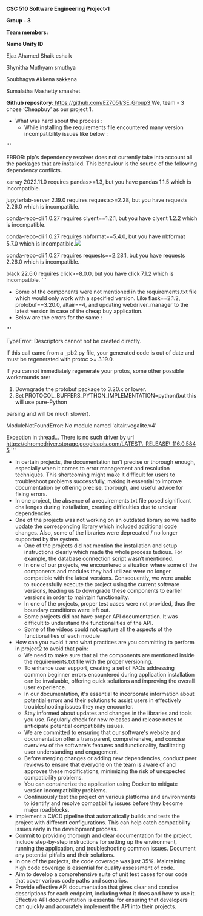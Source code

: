 ﻿**CSC 510 Software Engineering Project-1**

**Group - 3**

**Team members:**

**Name Unity ID**

Ejaz Ahamed Shaik eshaik

Shynitha Muthyam smuthya

Soubhagya Akkena sakkena

Sumalatha Mashetty smashet

**Github repository**:[ ](https://github.ncsu.edu/araveen/engr-ALDA-Fall2022-H35)[https://github.com/EZ7051/SE_Group3 ](https://github.com/EZ7051/SE_Group3)We, team - 3 chose ‘Cheapbuy’ as our project 1.

- What was hard about the process :
  - While installing the requirements file encountered many version incompatibility issues like below :

'''

ERROR: pip's dependency resolver does not currently take into account all the packages that are installed. This behaviour is the source of the following dependency conflicts.

xarray 2022.11.0 requires pandas>=1.3, but you have pandas 1.1.5 which is incompatible.

jupyterlab-server 2.19.0 requires requests>=2.28, but you have requests 2.26.0 which is incompatible.

conda-repo-cli 1.0.27 requires clyent==1.2.1, but you have clyent 1.2.2 which is incompatible.

conda-repo-cli 1.0.27 requires nbformat==5.4.0, but you have nbformat 5.7.0 which is incompatible.![](Aspose.Words.6da1bd32-516e-4fbd-8b3e-a99145b1e0f0.002.png)

conda-repo-cli 1.0.27 requires requests==2.28.1, but you have requests 2.26.0 which is incompatible.

black 22.6.0 requires click>=8.0.0, but you have click 7.1.2 which is incompatible.
'''

- Some of the components were not mentioned in the requirements.txt file which would only work with a specified version. Like flask==2.1.2, protobuf==3.20.0, altair==4, and updating webdriver\_manager to the latest version in case of the cheap buy application.
- Below are the errors for the same :

'''

TypeError: Descriptors cannot not be created directly.

If this call came from a \_pb2.py file, your generated code is out of date and must be regenerated with protoc >= 3.19.0.

If you cannot immediately regenerate your protos, some other possible workarounds are:

1. Downgrade the protobuf package to 3.20.x or lower.
1. Set PROTOCOL\_BUFFERS\_PYTHON\_IMPLEMENTATION=python(but this will use pure-Python

parsing and will be much slower).

ModuleNotFoundError: No module named 'altair.vegalite.v4'

Exception in thread... There is no such driver by url https://chromedriver.storage.googleapis.com/LATEST\_RELEASE\_116.0.5845
'''

- In certain projects, the documentation isn't precise or thorough enough, especially when it comes to error management and resolution techniques. This shortcoming might make it difficult for users to troubleshoot problems successfully, making it essential to improve documentation by offering precise, thorough, and useful advice for fixing errors.
- In one project, the absence of a requirements.txt file posed significant challenges during installation, creating difficulties due to unclear dependencies.
- One of the projects was not working on an outdated library so we had to update the corresponding library which included additional code changes. Also, some of the libraries were deprecated / no longer supported by the system.
  - One of the projects did not mention the installation and setup instructions clearly which made the whole process tedious. For example, the database connection script wasn’t mentioned.
  - In one of our projects, we encountered a situation where some of the components and modules they had utilized were no longer compatible with the latest versions. Consequently, we were unable to successfully execute the project using the current software versions, leading us to downgrade these components to earlier versions in order to maintain functionality.
  - In one of the projects, proper test cases were not provided, thus the boundary conditions were left out.
  - Some projects did not have proper API documentation. It was difficult to understand the functionalities of the API.
  - Some of the videos could not capture all the aspects of the functionalities of each module
- How can you avoid it and what practices are you committing to perform in project2 to avoid that pain:
  - We need to make sure that all the components are mentioned inside the requirements.txt file with the proper versioning.
  - To enhance user support, creating a set of FAQs addressing common beginner errors encountered during application installation can be invaluable, offering quick solutions and improving the overall user experience.
  - In our documentation, it's essential to incorporate information about potential errors and their solutions to assist users in effectively troubleshooting issues they may encounter.
  - Stay informed about updates and changes in the libraries and tools you use. Regularly check for new releases and release notes to anticipate potential compatibility issues.
  - We are committed to ensuring that our software's website and documentation offer a transparent, comprehensive, and concise overview of the software's features and functionality, facilitating user understanding and engagement.
  - Before merging changes or adding new dependencies, conduct peer reviews to ensure that everyone on the team is aware of and approves these modifications, minimizing the risk of unexpected compatibility problems.
  - You can containerize the application using Docker to mitigate version incompatibility problems.
  - Continuously test the project on various platforms and environments to identify and resolve compatibility issues before they become major roadblocks.
- Implement a CI/CD pipeline that automatically builds and tests the project with different configurations. This can help catch compatibility issues early in the development process.
- Commit to providing thorough and clear documentation for the project. Include step-by-step instructions for setting up the environment, running the application, and troubleshooting common issues. Document any potential pitfalls and their solutions.
- In one of the projects, the code coverage was just 35%. Maintaining high code coverage is essential for quality assessment of code.
- Aim to develop a comprehensive suite of unit test cases for our code that cover various code paths and scenarios.
- Provide effective API documentation that gives clear and concise descriptions for each endpoint, including what it does and how to use it. Effective API documentation is essential for ensuring that developers can quickly and accurately implement the API into their projects.
